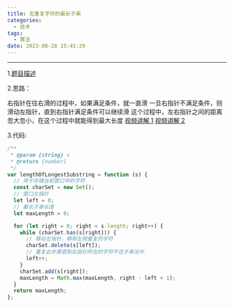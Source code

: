 ```yaml
---
title: 无重复字符的最长子串
categories:
  - 技术
tags:
  - 算法
date: 2023-08-28 15:45:29
---
```


---

1.[题目描述](https://leetcode.cn/problems/longest-substring-without-repeating-characters/description/)

2.思路：

右指针在往右滑的过程中，如果满足条件，就一直滑
一旦右指针不满足条件，则滑动左指针，直到右指针满足条件可以继续滑
这个过程中，左右指针之间的距离忽大忽小，在这个过程中就能得到最大长度
[视频讲解 1](https://www.bilibili.com/video/BV113411v7Ak/?spm_id_from=333.337.search-card.all.click&vd_source=feaed3bcf7c26260dd3b1715d154fdbe)
[视频讲解 2](https://www.bilibili.com/video/BV1As4y1D7iJ/?spm_id_from=333.337.search-card.all.click&vd_source=feaed3bcf7c26260dd3b1715d154fdbe)

<!-- more -->

3.代码:

```javascript
/**
 * @param {string} s
 * @return {number}
 */
var lengthOfLongestSubstring = function (s) {
  // 用于存储当前窗口中的字符
  const charSet = new Set();
  // 窗口左指针
  let left = 0;
  // 最长子串长度
  let maxLength = 0;

  for (let right = 0; right < s.length; right++) {
    while (charSet.has(s[right])) {
      // 移动左指针，移除左侧重复的字符
      charSet.delete(s[left]);
      // 重复此步骤直到右指针所在的字符不在子串当中
      left++;
    }
    charSet.add(s[right]);
    maxLength = Math.max(maxLength, right - left + 1);
  }
  return maxLength;
};
```
